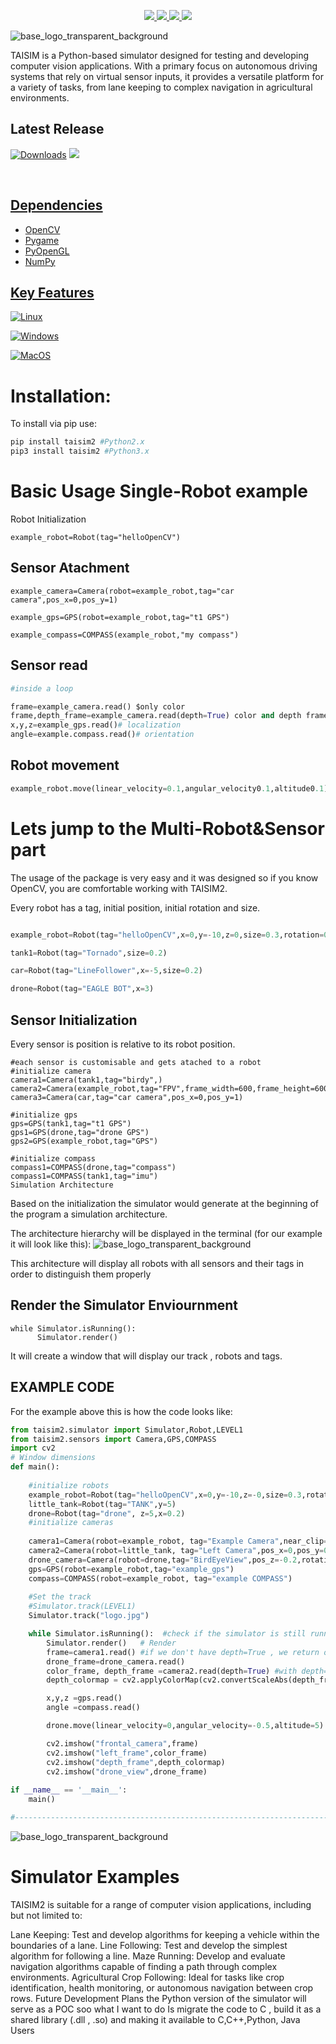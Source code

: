 <p align="center">
<a href="https://www.linkedin.com/in/adrian-ionu%C8%9B-%C8%9Bucudean-37aa59244">
    <img src="https://img.shields.io/badge/-LinkedIn-blue">
</a>
<a href="https://www.reddit.com/r/TAISIM/">
    <img src="https://img.shields.io/badge/-Reddit-red">
</a>
<a href="mailto:Tucudean.Adrian.Ionut@outlook.com">
    <img src="https://img.shields.io/badge/-Email-darkgreen?style=flat-square&logo=#0078D4&logoColor=black">
</a>

<a href="[https://pypi.org/user/TucuAI/](https://static.pepy.tech/personalized-badge/taisim?period=total&units=abbreviation&left_color=black&right_color=orange&left_text=Downloads)">
    <img src="https://img.shields.io/badge/PyPi-TucuAI-blueviolet">
</a>

<br/> 



</p>

![base_logo_transparent_background](/src/taisim2/data/logo.jpg)

TAISIM is a Python-based simulator designed for testing and developing computer vision applications. With a primary focus on autonomous driving systems that rely on virtual sensor inputs, it provides a versatile platform for a variety of tasks, from lane keeping to complex navigation in agricultural environments.

## Latest Release

<p align="center">

[![Downloads](https://static.pepy.tech/badge/taisim2)](https://pepy.tech/project/taisim2)
<a href="https://github.com/Amporu/Taisim/releases">
    <img src="https://img.shields.io/badge/-0.1.0-important">
 
<br/> 
    
</p>
    
## Dependencies
  * OpenCV
  * Pygame
  * PyOpenGL
  * NumPy
## Key Features


[![Linux](https://img.shields.io/badge/linux-black?style=for-the-badge&logo=Linux)](https://github.com/Amporu)
    
[![Windows](https://img.shields.io/badge/Windows-black?style=for-the-badge&logo=Windows)](https://github.com/Amporu)
    
[![MacOS](https://img.shields.io/badge/MacOS-black?style=for-the-badge&logo=MacOS)](https://github.com/Amporu)

# Installation:
To install via pip use:
```sh
pip install taisim2 #Python2.x
pip3 install taisim2 #Python3.x
```
# Basic Usage Single-Robot example
Robot Initialization
```pyhton
example_robot=Robot(tag="helloOpenCV")
```
## Sensor Atachment
```pyhon
example_camera=Camera(robot=example_robot,tag="car camera",pos_x=0,pos_y=1)

example_gps=GPS(robot=example_robot,tag="t1 GPS")

example_compass=COMPASS(example_robot,"my compass")
```
## Sensor read
```python
#inside a loop

frame=example_camera.read() $only color
frame,depth_frame=example_camera.read(depth=True) color and depth frame
x,y,z=example_gps.read()# localization
angle=example.compass.read()# orientation
```
## Robot movement
```python
example_robot.move(linear_velocity=0.1,angular_velocity0.1,altitude0.1)
```
# Lets jump to the Multi-Robot&Sensor part
The usage of the package is very easy and it was designed so if you know OpenCV, you are comfortable working with TAISIM2.

Every robot has a tag, initial position, initial rotation and size.
```python

example_robot=Robot(tag="helloOpenCV",x=0,y=-10,z=0,size=0.3,rotation=0)

tank1=Robot(tag="Tornado",size=0.2)

car=Robot(tag="LineFollower",x=-5,size=0.2)

drone=Robot(tag="EAGLE BOT",x=3)
```
## Sensor Initialization
Every sensor is position is relative to its robot position.
```python3
#each sensor is customisable and gets atached to a robot
#initialize camera
camera1=Camera(tank1,tag="birdy",)
camera2=Camera(example_robot,tag="FPV",frame_width=600,frame_height=600)
camera3=Camera(car,tag="car camera",pos_x=0,pos_y=1)

#initialize gps
gps=GPS(tank1,tag="t1 GPS")
gps1=GPS(drone,tag="drone GPS")
gps2=GPS(example_robot,tag="GPS")

#initialize compass
compass1=COMPASS(drone,tag="compass")
compass1=COMPASS(tank1,tag="imu")
Simulation Architecture
```
Based on the initialization the simulator would generate at the beginning of the program a simulation architecture.

The architecture hierarchy will be displayed in the terminal (for our example it will look like this):
![base_logo_transparent_background](/src/taisim2/data/image_ZcpQdgVtWc.png.webp)

This architecture will display all robots with all sensors and their tags in order to distinguish them properly

## Render the Simulator Enviournment
```python3
while Simulator.isRunning():
      Simulator.render()
```
It will create a window that will display our track , robots and tags.

## EXAMPLE CODE
For the example above this is how the code looks like:
```python
from taisim2.simulator import Simulator,Robot,LEVEL1
from taisim2.sensors import Camera,GPS,COMPASS
import cv2
# Window dimensions
def main():
    
    #initialize robots
    example_robot=Robot(tag="helloOpenCV",x=0,y=-10,z=-0,size=0.3,rotation=0)    
    little_tank=Robot(tag="TANK",y=5)
    drone=Robot(tag="drone", z=5,x=0.2)
    #initialize cameras
    
    camera1=Camera(robot=example_robot, tag="Example Camera",near_clip=0.1,far_clip=100)
    camera2=Camera(robot=little_tank, tag="Left Camera",pos_x=0,pos_y=0,pos_z=0.1,rotationXY=90,fov=60,frame_width=640,frame_height=480)
    drone_camera=Camera(robot=drone,tag="BirdEyeView",pos_z=-0.2,rotationZX=90,far_clip=300)
    gps=GPS(robot=example_robot,tag="example_gps")
    compass=COMPASS(robot=example_robot, tag="example COMPASS")
   
    #Set the track
    #Simulator.track(LEVEL1)
    Simulator.track("logo.jpg")

    while Simulator.isRunning():  #check if the simulator is still running
        Simulator.render()   # Render
        frame=camera1.read() #if we don't have depth=True , we return only the color frame
        drone_frame=drone_camera.read()
        color_frame, depth_frame =camera2.read(depth=True) #with depth=True we return the color and depth frame
        depth_colormap = cv2.applyColorMap(cv2.convertScaleAbs(depth_frame, alpha=255), cv2.COLORMAP_JET)

        x,y,z =gps.read()
        angle =compass.read()

        drone.move(linear_velocity=0,angular_velocity=-0.5,altitude=5)

        cv2.imshow("frontal_camera",frame)
        cv2.imshow("left_frame",color_frame)
        cv2.imshow("depth_frame",depth_colormap)
        cv2.imshow("drone_view",drone_frame)
          
if __name__ == '__main__':
    main()

#-----------------------------------------------------------------------------
```
![base_logo_transparent_background](/src/taisim2/data/image_Zmw3mXVfZp.png.webp)

# Simulator Examples
TAISIM2 is suitable for a range of computer vision applications, including but not limited to:

Lane Keeping: Test and develop algorithms for keeping a vehicle within the boundaries of a lane.
Line Following: Test and develop the simplest algorithm for following a line.
Maze Running: Develop and evaluate navigation algorithms capable of finding a path through complex environments.
Agricultural Crop Following: Ideal for tasks like crop identification, health monitoring, or autonomous navigation between crop rows.
Future Development Plans
the Python version of the simulator will serve as a POC soo what I want to do Is migrate the code to C , build it as a shared library (.dll , .so) and making it available to C,C++,Python, Java Users
